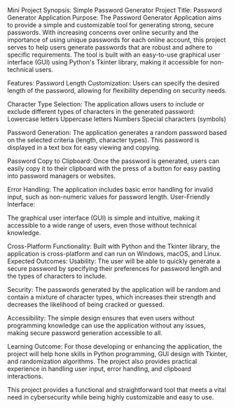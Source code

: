 Mini Project Synopsis: Simple Password Generator 
Project Title: Password Generator Application
Purpose:
The Password Generator Application aims to provide a simple and customizable tool for generating strong, secure passwords. With increasing concerns over online security and the importance of using unique passwords for each online account, this project serves to help users generate passwords that are robust and adhere to specific requirements. The tool is built with an easy-to-use graphical user interface (GUI) using Python's Tkinter library, making it accessible for non-technical users.

Features:
Password Length Customization:
Users can specify the desired length of the password, allowing for flexibility depending on security needs.

Character Type Selection:
The application allows users to include or exclude different types of characters in the generated password:
Lowercase letters
Uppercase letters
Numbers
Special characters (symbols)

Password Generation:
The application generates a random password based on the selected criteria (length, character types). This password is displayed in a text box for easy viewing and copying.

Password Copy to Clipboard:
Once the password is generated, users can easily copy it to their clipboard with the press of a button for easy pasting into password managers or websites.

Error Handling:
The application includes basic error handling for invalid input, such as non-numeric values for password length.
User-Friendly Interface:

The graphical user interface (GUI) is simple and intuitive, making it accessible to a wide range of users, even those without technical knowledge.

Cross-Platform Functionality:
Built with Python and the Tkinter library, the application is cross-platform and can run on Windows, macOS, and Linux.
Expected Outcomes:
Usability: The user will be able to quickly generate a secure password by specifying their preferences for password length and the types of characters to include.

Security: 
The passwords generated by the application will be random and contain a mixture of character types, which increases their strength and decreases the likelihood of being cracked or guessed.

Accessibility: 
The simple design ensures that even users without programming knowledge can use the application without any issues, making secure password generation accessible to all.

Learning Outcome: 
For those developing or enhancing the application, the project will help hone skills in Python programming, GUI design with Tkinter, and randomization algorithms. The project also provides practical experience in handling user input, error handling, and clipboard interactions.

This project provides a functional and straightforward tool that meets a vital need in cybersecurity while being highly customizable and easy to use.
